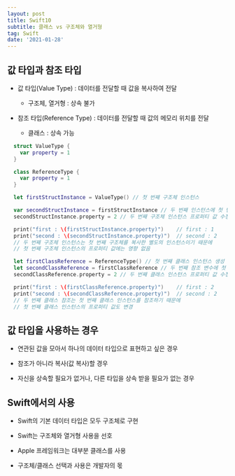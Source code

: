 ```yaml
---
layout: post
title: Swift10
subtitle: 클래스 vs 구조체와 열거형
tag: Swift
date: '2021-01-28'
---
```


## 값 타입과 참조 타입

* 값 타입(Value Type) : 데이터를 전달할 때 값을 복사하여 전달
  - 구조체, 열거형 : 상속 불가

* 참조 타입(Reference Type) : 데이터를 전달할 때 값의 메모리 위치를 전달
  - 클래스 : 상속 가능

~~~Swift
  struct ValueType {
    var property = 1
  }

  class ReferenceType {
    var property = 1
  }

  let firstStructInstance = ValueType() // 첫 번째 구조체 인스턴스

  var secondStructInstance = firstStructInstance // 두 번째 인스턴스에 첫 번째 인스턴스 값 복사
  secondStructInstance.property = 2 // 두 번째 구조체 인스턴스 프로퍼티 값 수정

  print("first : \(firstStructInstance.property)")    // first : 1
  print("second : \(secondStructInstance.property)")  // second : 2
  // 두 번째 구조체 인스턴스는 첫 번째 구조체를 복사한 별도의 인스턴스이기 때문에
  // 첫 번째 구조체 인스턴스의 프로퍼티 값에는 영향 없음

  let firstClassReference = ReferenceType() // 첫 번째 클래스 인스턴스 생성 후 참조 변수 생성
  let secondClassReference = firstClassReference // 두 번째 참조 변수에 첫 번째 참조 할당
  secondClassReference.property = 2 // 두 번째 클래스 인스턴스 프로퍼티 값 수정

  print("first : \(firstClassReference.property)")    // first : 2
  print("second : \(secondClassReference.property)")  // second : 2
  // 두 번째 클래스 참조는 첫 번째 클래스 인스턴스를 참조하기 때문에
  // 첫 번째 클래스 인스턴스의 프로퍼티 값도 변경
~~~

## 값 타입을 사용하는 경우

* 연관된 값을 모아서 하나의 데이터 타입으로 표현하고 싶은 경우

* 참조가 아니라 복사(값 복사)할 경우

* 자신을 상속할 필요가 없거나, 다른 타입을 상속 받을 필요가 없는 경우


## Swift에서의 사용

* Swift의 기본 데이터 타입은 모두 구조체로 구현

* Swift는 구조체와 열거형 사용을 선호

* Apple 프레임워크는 대부분 클래스를 사용

* 구조체/클래스 선택과 사용은 개발자의 몫
